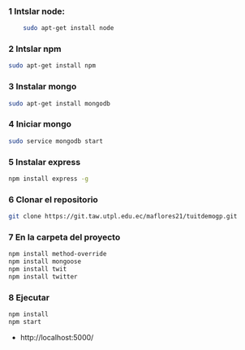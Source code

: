 ### 1 Intslar node:
```sh
    sudo apt-get install node
```
### 2 Intslar npm
```sh
sudo apt-get install npm
```

### 3 Instalar mongo
```sh
sudo apt-get install mongodb
```

###  4 Iniciar mongo
```sh
sudo service mongodb start
```
### 5 Instalar express 
```sh
npm install express -g
```
### 6 Clonar el repositorio
```sh
git clone https://git.taw.utpl.edu.ec/maflores21/tuitdemogp.git
```
### 7 En la carpeta del proyecto
```sh
npm install method-override
npm install mongoose
npm install twit
npm install twitter
```
### 8 Ejecutar
```sh
npm install
npm start
```
- http://localhost:5000/



